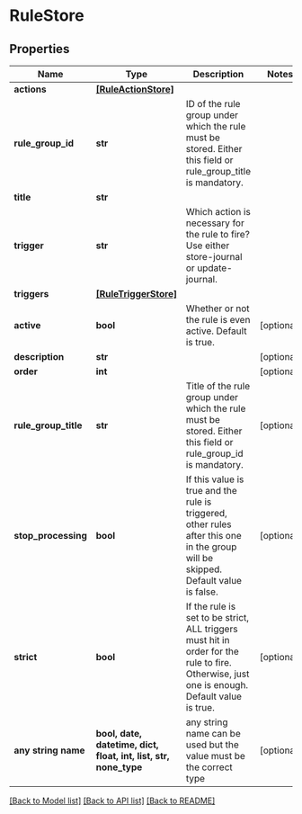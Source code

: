 # RuleStore


## Properties
Name | Type | Description | Notes
------------ | ------------- | ------------- | -------------
**actions** | [**[RuleActionStore]**](RuleActionStore.md) |  | 
**rule_group_id** | **str** | ID of the rule group under which the rule must be stored. Either this field or rule_group_title is mandatory. | 
**title** | **str** |  | 
**trigger** | **str** | Which action is necessary for the rule to fire? Use either store-journal or update-journal. | 
**triggers** | [**[RuleTriggerStore]**](RuleTriggerStore.md) |  | 
**active** | **bool** | Whether or not the rule is even active. Default is true. | [optional] 
**description** | **str** |  | [optional] 
**order** | **int** |  | [optional] 
**rule_group_title** | **str** | Title of the rule group under which the rule must be stored. Either this field or rule_group_id is mandatory. | [optional] 
**stop_processing** | **bool** | If this value is true and the rule is triggered, other rules  after this one in the group will be skipped. Default value is false. | [optional] 
**strict** | **bool** | If the rule is set to be strict, ALL triggers must hit in order for the rule to fire. Otherwise, just one is enough. Default value is true. | [optional] 
**any string name** | **bool, date, datetime, dict, float, int, list, str, none_type** | any string name can be used but the value must be the correct type | [optional]

[[Back to Model list]](../README.md#documentation-for-models) [[Back to API list]](../README.md#documentation-for-api-endpoints) [[Back to README]](../README.md)


